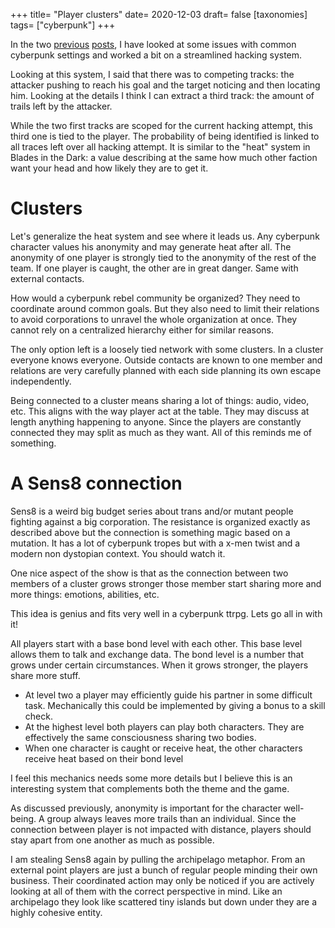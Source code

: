 +++
title= "Player clusters"
date= 2020-12-03
draft= false
[taxonomies]
tags= ["cyberpunk"]
+++

In the two [previous](@/2020-11-30-cyberpunk-issues.md)
[posts](2020-12-01-streamlining-hacking.md), I have looked at some issues with
common cyberpunk settings and worked a bit on a streamlined hacking system.

Looking at this system, I said that there was to competing tracks: the attacker
pushing to reach his goal and the target noticing and then locating him. Looking
at the details I think I can extract a third track: the amount of trails left by
the attacker.

While the two first tracks are scoped for the current hacking attempt, this
third one is tied to the player. The probability of being identified is linked
to all traces left over all hacking attempt. It is similar to the "heat" system
in Blades in the Dark: a value describing at the same how much other faction
want your head and how likely they are to get it.

<!-- more -->

# Clusters

Let's generalize the heat system and see where it leads us. Any cyberpunk
character values his anonymity and may generate heat after all. The anonymity of
one player is strongly tied to the anonymity of the rest of the team. If one
player is caught, the other are in great danger. Same with external contacts.

How would a cyberpunk rebel community be organized? They need to coordinate
around common goals. But they also need to limit their relations to avoid
corporations to unravel the whole organization at once. They cannot rely on a
centralized hierarchy either for similar reasons.

The only option left is a loosely tied network with some clusters. In a cluster
everyone knows everyone. Outside contacts are known to one member and relations
are very carefully planned with each side planning its own escape independently.

Being connected to a cluster means sharing a lot of things: audio, video, etc.
This aligns with the way player act at the table. They may discuss at length
anything happening to anyone. Since the players are constantly connected they
may split as much as they want. All of this reminds me of something.

# A Sens8 connection

Sens8 is a weird big budget series about trans and/or mutant people fighting
against a big corporation. The resistance is organized exactly as described
above but the connection is something magic based on a mutation. It has a lot of
cyberpunk tropes but with a x-men twist and a modern non dystopian context. You
should watch it.

One nice aspect of the show is that as the connection between two members of a
cluster grows stronger those member start sharing more and more things:
emotions, abilities, etc.

This idea is genius and fits very well in a cyberpunk ttrpg. Lets go all in with
it!

All players start with a base bond level with each other. This base level allows
them to talk and exchange data. The bond level is a number that grows under
certain circumstances. When it grows stronger, the players share more stuff.

- At level two a player may efficiently guide his partner in some difficult
  task. Mechanically this could be implemented by giving a bonus to a skill
  check.
- At the highest level both players can play both characters. They are
  effectively the same consciousness sharing two bodies.
- When one character is caught or receive heat, the other characters receive
  heat based on their bond level

I feel this mechanics needs some more details but I believe this is an
interesting system that complements both the theme and the game.

As discussed previously, anonymity is important for the character well-being. A
group always leaves more trails than an individual. Since the connection between
player is not impacted with distance, players should stay apart from one another
as much as possible.

I am stealing Sens8 again by pulling the archipelago metaphor. From an external
point players are just a bunch of regular people minding their own business.
Their coordinated action may only be noticed if you are actively looking at all
of them with the correct perspective in mind. Like an archipelago they look like
scattered tiny islands but down under they are a highly cohesive entity.
